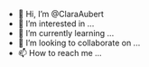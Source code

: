 - 👋 Hi, I’m @ClaraAubert
- 👀 I’m interested in ...
- 🌱 I’m currently learning ...
- 💞️ I’m looking to collaborate on ...
- 📫 How to reach me ...

<!---
ClaraAubert/ClaraAubert is a ✨ special ✨ repository because its `README.md` (this file) appears on your GitHub profile.
You can click the Preview link to take a look at your changes.
--->
